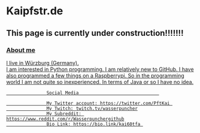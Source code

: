 
# Kaipfstr.de
## This page is currently under construction!!!!!!!


<a href="https://wwww.Kaipfstr.de">
                      
### About me
I live in Würzburg (Germany). <br>
I am interested in Python programming. 
I am relatively new to GitHub.
I have also programmed a few things on a Raspberrypi. 
So in the programming world I am not quite so inexperienced. 
In terms of Java or so I have no idea. 




                   Social Media                              

                   My Twitter account: https://twitter.com/PftKai 
                   My Twitch: twitch.tv/wasserpuncher
                   My Subreddit: https://www.reddit.com/r/Wasserpunchergithub
                   Bio Link: https://bio.link/kai60tfa 





 

  






  
  
  
  
  

  








